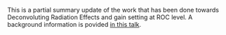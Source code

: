 This is a partial summary update of the work that has been done towards Deconvoluting Radiation Effects and gain setting at ROC level.
A background information is povided [in this talk](https://indico.cern.ch/event/933714/contributions/3924245/).
